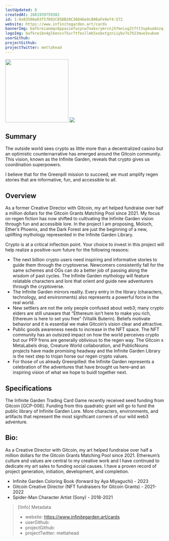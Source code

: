 ```yaml
---
lastUpdated: 0
createdAt: 1681939759382
id: 1:0x03506eD3f57892C85DB20C36846e9c808aFe9ef4:572
website: https://www.infinitegarden.art/cards
bannerImg: bafkreiaomqv6ppasiefusycw7oaksrymrcnjh7mnixg2tftt3sp6uo6nzq
logoImg: bafkreibn4glbencv75xr7tfesllmk5xobxtgzniiybv7o7h23mue3vubom
userGithub:
projectGithub:
projectTwitter: mettahead
---
```


<img style="width: 200px" src="https://ipfs-grants-stack.gitcoin.co/ipfs/bafkreibn4glbencv75xr7tfesllmk5xobxtgzniiybv7o7h23mue3vubom">

<img src="https://ipfs-grants-stack.gitcoin.co/ipfs/bafkreiaomqv6ppasiefusycw7oaksrymrcnjh7mnixg2tftt3sp6uo6nzq">

## Summary
The outside world sees crypto as little more than a decentralized casino but an optimistic counternarrative has emerged around the Gitcoin community. This vision, known as the Infinite Garden, reveals that crypto gives us coordination superpowers.

I believe that for the Greenpill mission to succeed, we must amplify regen stories that are informative, fun, and accessible to all.

## Overview
As a former Creative Director with Gitcoin, my art helped fundraise over half a million dollars for the Gitcoin Grants Matching Pool since 2021. My focus on regen fiction has now shifted to cultivating the Infinite Garden vision through fun and accessible lore. In the project I am proposing, Moloch, Ether’s Phoenix, and the Dark Forest are just the beginning of a new, uplifting mythology represented in the Infinite Garden Library.

Crypto is at a critical inflection point. Your choice to invest in this project will help realize a positive-sum future for the following reasons:

- The next billion crypto users need inspiring and informative stories to guide them through the cryptoverse. Newcomers consistently fall for the same schemes and OGs can do a better job of passing along the wisdom of past cycles. The Infinite Garden mythology will feature relatable characters and lore that orient and guide new adventurers through the cryptoverse.
- The Infinite Garden mirrors reality. Every entry in the library (characters, technology, and environments) also represents a powerful force in the real world.
- New settlers are not the only people confused about web3; many crypto elders are still unaware that “Ethereum isn’t here to make you rich, Ethereum is here to set you free" (Vitalik Buterin). Beliefs motivate behavior and it is essential we make Gitcoin’s vision clear and attractive.
- Public goods awareness needs to increase in the NFT space. The NFT community has an outsized impact on how the world perceives crypto but our PFP frens are generally oblivious to the regen way. The Gitcoin x MetaLabels drop, Creature World collaboration, and PublicNouns projects have made promising headway and the Infinite Garden Library is the next step to trojan horse our regen crypto values.
- For those of us already Greenpilled: the Infinite Garden represents a celebration of the adventures that have brought us here–and an inspiring vision of what we hope to buidl together next.

## Specifications
The Infinite Garden Trading Card Game recently received seed funding from Gitcoin [GCP-006]. Funding from this quadratic grant will go to fund the public library of Infinite Garden Lore. More characters, environments, and artifacts that represent the most significant corners of our wild web3 adventure. 

## Bio:
As a Creative Director with Gitcoin, my art helped fundraise over half a million dollars for the Gitcoin Grants Matching Pool since 2021. Ethereum’s culture and values are central to my creative work and I have continued to dedicate my art sales to funding social causes. I have a proven record of project generation, initiation, development, and completion.
- Infinite Garden Coloring Book (forward by Aya Miyaguchi) - 2023
- Gitcoin Creative Director (NFT fundraisers for Gitcoin Grants) - 2021-2022
- Spider-Man Character Artist (Sony) - 2018-2021


> [!info] Metadata
> * website: https://www.infinitegarden.art/cards
> * userGithub: 
> * projectGithub: 
> * projectTwitter: mettahead